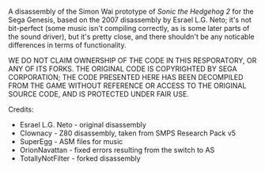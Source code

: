 A disassembly of the Simon Wai prototype of _Sonic the Hedgehog 2_ for the Sega Genesis, based on the 2007 disassembly by Esrael L.G. Neto; it's not bit-perfect (some music isn't compiling correctly, as is some later parts of the sound driver), but it's pretty close, and there shouldn't be any noticable differences in terms of functionality.

WE DO NOT CLAIM OWNERSHIP OF THE CODE IN THIS RESPORATORY, OR ANY OF ITS FORKS. THE ORIGINAL CODE IS COPYRIGHTED BY SEGA CORPORATION; THE CODE PRESENTED HERE HAS BEEN DECOMPILED FROM THE GAME WITHOUT REFERENCE OR ACCESS TO THE ORIGINAL SOURCE CODE, AND IS PROTECTED UNDER FAIR USE.

Credits:
* Esrael L.G. Neto - original disassembly
* Clownacy - Z80 disassembly, taken from SMPS Research Pack v5
* SuperEgg - ASM files for music
* OrionNavattan - fixed errors resulting from the switch to AS
* TotallyNotFilter - forked disassembly
